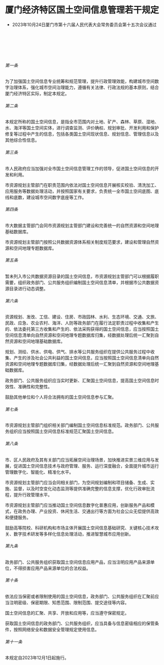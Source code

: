 # 厦门经济特区国土空间信息管理若干规定

- 2023年10月24日厦门市第十六届人民代表大会常务委员会第十五次会议通过

<!-- INFO END -->

​

​

​

###### 第一条

为了加强国土空间信息专业统筹和规范管理，提升行政管理效能，构建城市空间数字治理体系，强化城市空间治理能力，遵循有关法律、行政法规的基本原则，结合厦门经济特区实际，制定本规定。

###### 第二条

本规定所称的国土空间信息，是指全市范围内对土地、矿产、森林、草原、湿地、水、海洋等国土空间实体，进行调查监测、评价确权、规划审批、开发利用和保护修复等过程中产生的信息，包括各类国土空间现状信息、规划信息、管理信息以及其他综合性信息。

###### 第三条

市人民政府应当加强对全市国土空间信息管理工作的领导，促进国土空间信息的开发和利用。

市资源规划主管部门在职责范围内依法对国土空间信息开展核实校验、清洗加工、应用服务等数据处理活动，并按照国家有关要求，负责统一全市国土空间底图、底线和底数，建设城市空间数字底座等工作。

###### 第四条

市大数据主管部门会同市资源规划主管部门建设和完善统一的自然资源和空间地理基础数据库。

市资源规划主管部门按照公共数据资源体系相关制度规范要求，建设和管理自然资源和空间地理专题数据库。

###### 第五条

暂未列入市公共数据资源目录的国土空间信息，市资源规划主管部门可以根据履职需要，组织政务部门、公共服务组织编制国土空间信息清单，并根据市公共数据资源目录进行动态调整。

###### 第六条

资源规划、发改、工信、建设、住房、市政园林、水利、生态环境、交通、文旅、民政、应急、农业农村、海洋、人防等政务部门在履行法定职责过程中收集和产生的、依法委托第三方收集和产生的、依法采购获得的国土空间信息，应当按照国土空间信息清单向自然资源和空间地理专题数据库归集，经数据处理后统一汇聚到自然资源和空间地理基础数据库。

规划、测绘、供水、供电、供气、排水等公共服务组织在提供公共服务过程中收集、产生的涉及社会公共利益的国土空间信息，应当按照国土空间信息清单向自然资源和空间地理专题数据库归集，经数据处理后统一汇聚到自然资源和空间地理基础数据库。

政务部门、公共服务组织应当实时更新、汇聚国土空间信息，提高国土空间信息时效性、准确性和完整性。

鼓励其他单位和个人将合法拥有的国土空间信息参与汇聚。

###### 第七条

市资源规划主管部门组织相关部门编制国土空间信息标准规范。政务部门、公共服务组织应当按照国土空间信息标准规范汇聚国土空间信息。

###### 第八条

市、区人民政府及其有关部门应当拓展空间治理场景，加快推进实景三维应用与发展，促进国土空间信息技术与政府管理、服务、运行深度融合，全面提升城市运行管理数字化、智能化、精准化水平。

市资源规划主管部门应当会同相关部门，为空间规划编制和项目储备、生成、实施、监督，以及时空变化动态监测等提供准确完整的信息支撑，优化行政审批流程，提升行政管理水平。

市资源规划主管部门应当推动国土空间信息数字化普惠应用，创新服务产品和模式，在政务办理、产业投资、休闲生活、交通出行等方面为社会公众无偿提供高效和便捷服务。

鼓励高等院校、科研机构和市场主体开展国土空间信息基础研究、关键核心技术攻关、数字技术研发等多样化信息处理活动，推进智慧城市应用创新。

###### 第九条

政务部门、公共服务组织获取国土空间信息应用产品，应当注明应用产品来源单位，不得损害应用产品来源单位的合法权益。

###### 第十条

依法应当保密或者限制使用的国土空间信息，政务部门、公共服务组织在汇聚前应当注明密级、保密期限、知悉范围、限制范围、提交途径等内容。

国土空间信息的汇聚、共享、开放和应用等，应当遵守保密规定。

获取国土空间信息的政务部门、公共服务组织，应当具备与信息密级相应的保管条件，按照网络安全和数据安全管理规定使用信息。

###### 第十一条

本规定自2023年12月1日起施行。
